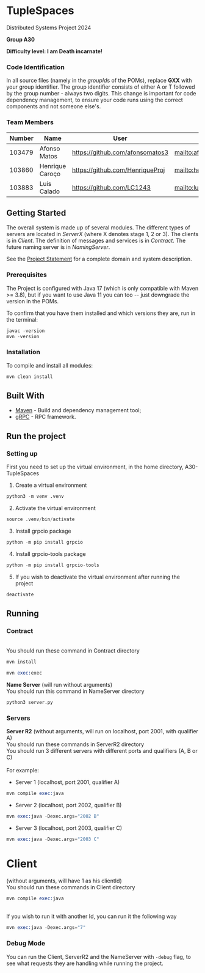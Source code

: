 # TupleSpaces

Distributed Systems Project 2024

**Group A30**

**Difficulty level: I am Death incarnate!**


### Code Identification

In all source files (namely in the *groupId*s of the POMs), replace __GXX__ with your group identifier. The group
identifier consists of either A or T followed by the group number - always two digits. This change is important for 
code dependency management, to ensure your code runs using the correct components and not someone else's.

### Team Members


| Number | Name            | User                              | Email                                         |
|--------|-----------------|-----------------------------------|-----------------------------------------------|
| 103479 | Afonso Matos    | <https://github.com/afonsomatos3> | <mailto:afonso.d.matos@tecnico.ulisboa.pt>    |
| 103860 | Henrique Caroço | <https://github.com/HenriqueProj> | <mailto:henrique.caroco@tecnico.ulisboa.pt>   |
| 103883 | Luís Calado     | <https://github.com/LC1243>       | <mailto:luis.maria.calado@tecnico.ulisboa.pt> |

## Getting Started

The overall system is made up of several modules. The different types of servers are located in _ServerX_ (where X denotes stage 1, 2 or 3). 
The clients is in _Client_.
The definition of messages and services is in _Contract_. The future naming server
is in _NamingServer_.

See the [Project Statement](https://github.com/tecnico-distsys/TupleSpaces) for a complete domain and system description.

### Prerequisites

The Project is configured with Java 17 (which is only compatible with Maven >= 3.8), but if you want to use Java 11 you
can too -- just downgrade the version in the POMs.

To confirm that you have them installed and which versions they are, run in the terminal:

```s
javac -version
mvn -version
```

### Installation

To compile and install all modules:

```s
mvn clean install
```

## Built With

* [Maven](https://maven.apache.org/) - Build and dependency management tool;
* [gRPC](https://grpc.io/) - RPC framework.

## Run the project

### Setting up

First you need to set up the virtual environment, in the home directory, A30-TupleSpaces
1. Create a virtual environment 
```s
python3 -m venv .venv
```
2. Activate the virtual environment
```s
source .venv/bin/activate
```

3. Install grpcio package
```s
python -m pip install grpcio
```
4. Install grpcio-tools package
```s
python -m pip install grpcio-tools
```
5. If you wish to deactivate the virtual environment after running the project
```s
deactivate
```

## Running

### Contract
<br> You should run these command in Contract directory
```s
mvn install
```
```s
mvn exec:exec
```

**Name Server** (will run without arguments)
<br> You should run this command in NameServer directory

```s
python3 server.py
```
### Servers
**Server R2** (without arguments, will run on localhost, port 2001, with qualifier A)
<br> You should run these commands in ServerR2 directory
<br> You should run 3 different servers with different ports and qualifiers (A, B or C)
<br> <br> For example:
- Server 1 (localhost, port 2001, qualifier A)
```s
mvn compile exec:java
```

- Server 2 (localhost, port 2002, qualifier B)
```s
mvn exec:java -Dexec.args="2002 B"
```

- Server 3 (localhost, port 2003, qualifier C)
```s
mvn exec:java -Dexec.args="2003 C"
```

# Client 
(without arguments, will have 1 as his clientId)
<br> You should run these commands in Client directory
```s
mvn compile exec:java
```

<br>If you wish to run it with another Id, you can run it the following way
```s
mvn exec:java -Dexec.args="7"
```
### Debug Mode

You can run the Client, ServerR2 and the NameServer with ```-debug``` flag, to see what requests they are handling while running the project.
